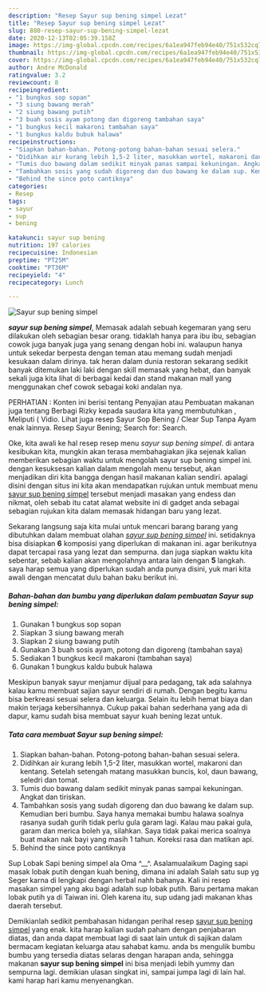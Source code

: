 ```yaml
---
description: "Resep Sayur sup bening simpel Lezat"
title: "Resep Sayur sup bening simpel Lezat"
slug: 880-resep-sayur-sup-bening-simpel-lezat
date: 2020-12-13T02:05:39.158Z
image: https://img-global.cpcdn.com/recipes/6a1ea947feb94e40/751x532cq70/sayur-sup-bening-simpel-foto-resep-utama.jpg
thumbnail: https://img-global.cpcdn.com/recipes/6a1ea947feb94e40/751x532cq70/sayur-sup-bening-simpel-foto-resep-utama.jpg
cover: https://img-global.cpcdn.com/recipes/6a1ea947feb94e40/751x532cq70/sayur-sup-bening-simpel-foto-resep-utama.jpg
author: Andre McDonald
ratingvalue: 3.2
reviewcount: 8
recipeingredient:
- "1 bungkus sop sopan"
- "3 siung bawang merah"
- "2 siung bawang putih"
- "3 buah sosis ayam potong dan digoreng tambahan saya"
- "1 bungkus kecil makaroni tambahan saya"
- "1 bungkus kaldu bubuk halawa"
recipeinstructions:
- "Siapkan bahan-bahan. Potong-potong bahan-bahan sesuai selera."
- "Didihkan air kurang lebih 1,5-2 liter, masukkan wortel, makaroni dan kentang. Setelah setengah matang masukkan buncis, kol, daun bawang, seledri dan tomat."
- "Tumis duo bawang dalam sedikit minyak panas sampai kekuningan. Angkat dan tiriskan."
- "Tambahkan sosis yang sudah digoreng dan duo bawang ke dalam sup. Kemudian beri bumbu. Saya hanya memakai bumbu halawa soalnya rasanya sudah gurih tidak perlu gula garam lagi. Kalau mau pakai gula, garam dan merica boleh ya, silahkan. Saya tidak pakai merica soalnya buat makan nak bayi yang masih 1 tahun. Koreksi rasa dan matikan api."
- "Behind the since poto cantiknya"
categories:
- Resep
tags:
- sayur
- sup
- bening

katakunci: sayur sup bening 
nutrition: 197 calories
recipecuisine: Indonesian
preptime: "PT25M"
cooktime: "PT36M"
recipeyield: "4"
recipecategory: Lunch

---
```



![Sayur sup bening simpel](https://img-global.cpcdn.com/recipes/6a1ea947feb94e40/751x532cq70/sayur-sup-bening-simpel-foto-resep-utama.jpg)

<b><i>sayur sup bening simpel</i></b>, Memasak adalah sebuah kegemaran yang seru dilakukan oleh sebagian besar orang. tidaklah hanya para ibu ibu, sebagian cowok juga banyak juga yang senang dengan hobi ini. walaupun hanya untuk sekedar berpesta dengan teman atau memang sudah menjadi kesukaan dalam dirinya. tak heran dalam dunia restoran sekarang sedikit banyak ditemukan laki laki dengan skill memasak yang hebat, dan banyak sekali juga kita lihat di berbagai kedai dan stand makanan mall yang menggunakan chef cowok sebagai koki andalan nya.

PERHATIAN : Konten ini berisi tentang Penyajian atau Pembuatan makanan juga tentang Berbagi Rizky kepada saudara kita yang membutuhkan , Meliputi ( Vidio. Lihat juga resep Sayur Sop Bening / Clear Sup Tanpa Ayam enak lainnya. Resep Sayur Bening; Search for: Search.

Oke, kita awali ke hal resep resep menu <i>sayur sup bening simpel</i>. di antara kesibukan kita, mungkin akan terasa membahagiakan jika sejenak kalian memberikan sebagian waktu untuk mengolah sayur sup bening simpel ini. dengan kesuksesan kalian dalam mengolah menu tersebut, akan menjadikan diri kita bangga dengan hasil makanan kalian sendiri. apalagi disini dengan situs ini kita akan mendapatkan rujukan untuk membuat menu <u>sayur sup bening simpel</u> tersebut menjadi masakan yang endess dan nikmat, oleh sebab itu catat alamat website ini di gadget anda sebagai sebagian rujukan kita dalam memasak hidangan baru yang lezat.


Sekarang langsung saja kita mulai untuk mencari barang barang yang dibutuhkan dalam membuat olahan <u><i>sayur sup bening simpel</i></u> ini. setidaknya bisa disiapkan <b>6</b> komposisi yang diperlukan di makanan ini. agar berikutnya dapat tercapai rasa yang lezat dan sempurna. dan juga siapkan waktu kita sebentar, sebab kalian akan mengolahnya antara lain dengan <b>5</b> langkah. saya harap semua yang diperlukan sudah anda punya disini, yuk mari kita awali dengan mencatat dulu bahan baku berikut ini.

<!--inarticleads1-->

##### Bahan-bahan dan bumbu yang diperlukan dalam pembuatan Sayur sup bening simpel:

1. Gunakan 1 bungkus sop sopan
1. Siapkan 3 siung bawang merah
1. Siapkan 2 siung bawang putih
1. Gunakan 3 buah sosis ayam, potong dan digoreng (tambahan saya)
1. Sediakan 1 bungkus kecil makaroni (tambahan saya)
1. Gunakan 1 bungkus kaldu bubuk halawa


Meskipun banyak sayur menjamur dijual para pedagang, tak ada salahnya kalau kamu membuat sajian sayur sendiri di rumah. Dengan begitu kamu bisa berkreasi sesuai selera dan keluarga. Selain itu lebih hemat biaya dan makin terjaga kebersihannya. Cukup pakai bahan sederhana yang ada di dapur, kamu sudah bisa membuat sayur kuah bening lezat untuk. 

<!--inarticleads2-->

##### Tata cara membuat Sayur sup bening simpel:

1. Siapkan bahan-bahan. Potong-potong bahan-bahan sesuai selera.
1. Didihkan air kurang lebih 1,5-2 liter, masukkan wortel, makaroni dan kentang. Setelah setengah matang masukkan buncis, kol, daun bawang, seledri dan tomat.
1. Tumis duo bawang dalam sedikit minyak panas sampai kekuningan. Angkat dan tiriskan.
1. Tambahkan sosis yang sudah digoreng dan duo bawang ke dalam sup. Kemudian beri bumbu. Saya hanya memakai bumbu halawa soalnya rasanya sudah gurih tidak perlu gula garam lagi. Kalau mau pakai gula, garam dan merica boleh ya, silahkan. Saya tidak pakai merica soalnya buat makan nak bayi yang masih 1 tahun. Koreksi rasa dan matikan api.
1. Behind the since poto cantiknya


Sup Lobak Sapi bening simpel ala Oma ^__^. Asalamualaikum Daging sapi masak lobak putih dengan kuah bening, dimana ini adalah Salah satu sup yg Seger karna di lengkapi dengan herbal nahh bahanya. Kali ini resep masakan simpel yang aku bagi adalah sup lobak putih. Baru pertama makan lobak putih ya di Taiwan ini. Oleh karena itu, sup udang jadi makanan khas daerah tersebut. 

Demikianlah sedikit pembahasan hidangan perihal resep <u>sayur sup bening simpel</u> yang enak. kita harap kalian sudah paham dengan penjabaran diatas, dan anda dapat membuat lagi di saat lain untuk di sajikan dalam bermacam kegiatan keluarga atau sahabat kamu. anda bs mengulik bumbu bumbu yang tersedia diatas selaras dengan harapan anda, sehingga makanan <b>sayur sup bening simpel</b> ini bisa menjadi lebih yummy dan sempurna lagi. demikian ulasan singkat ini, sampai jumpa lagi di lain hal. kami harap hari kamu menyenangkan.
